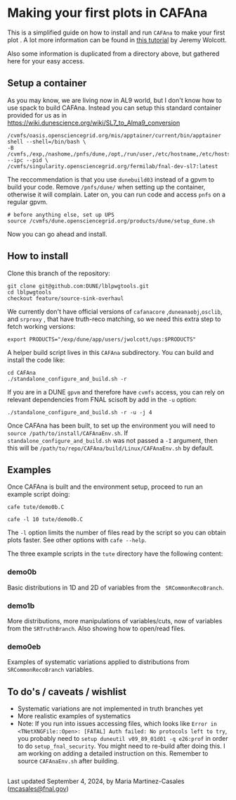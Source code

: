 
# Making your first plots in CAFAna

This is a simplified guide on how to install and run `CAFAna` to make your first plot . A lot more information can be found in [this tutorial](https://github.com/chenel/dune-nd-lar-reco/blob/main/tute/2021-12-02%20CAFAna-NDLAr-Howto.md) by Jeremy Wolcott.

Also some information is duplicated from a directory above, but gathered here for your easy access.

## Setup a container

As you may know, we are living now in AL9 world, but I don't know how to use spack to build CAFAna. Instead you can setup this standard container provided for us as in https://wiki.dunescience.org/wiki/SL7_to_Alma9_conversion 

```
/cvmfs/oasis.opensciencegrid.org/mis/apptainer/current/bin/apptainer shell --shell=/bin/bash \
-B /cvmfs,/exp,/nashome,/pnfs/dune,/opt,/run/user,/etc/hostname,/etc/hosts,/etc/krb5.conf --ipc --pid \
/cvmfs/singularity.opensciencegrid.org/fermilab/fnal-dev-sl7:latest
```
The reccommendation is that you use `dunebuild03` instead of a gpvm to build your code. Remove `/pnfs/dune/` when setting up the container, otherwise it will complain. Later on, you can run code and access `pnfs` on a regular gpvm. 

```
# before anything else, set up UPS
source /cvmfs/dune.opensciencegrid.org/products/dune/setup_dune.sh
```
Now you can go ahead and install.

## How to install

Clone this branch of the repository:
```
git clone git@github.com:DUNE/lblpwgtools.git
cd lblpwgtools
checkout feature/source-sink-overhaul
```

We currently don't have official versions of `cafanacore` ,`duneanaobj`,`osclib`, and `srproxy` , that have truth-reco matching, so we need this extra step to fetch working versions:
```
export PRODUCTS="/exp/dune/app/users/jwolcott/ups:$PRODUCTS"
```

A helper build script lives in this `CAFAna` subdirectory. You can build and install the code like:

```
cd CAFAna
./standalone_configure_and_build.sh -r
```

If you are in a DUNE `gpvm` and therefore have `cvmfs` access, you can rely on relevant dependencies from FNAL scisoft by add in the `-u` option:

```
./standalone_configure_and_build.sh -r -u -j 4
```

Once CAFAna has been built, to set up the environment you will need to `source /path/to/install/CAFAnaEnv.sh`. If `standalone_configure_and_build.sh` was not passed a `-I` argument, then this will be `/path/to/repo/CAFAna/build/Linux/CAFAnaEnv.sh` by default. 

## Examples 

Once CAFAna is built and the environment setup, proceed to run an example script doing:
```
cafe tute/demo0b.C
```
```
cafe -l 10 tute/demo0b.C
```
The `-l` option limits the number of files read by the script so you can obtain plots faster. See other options with `cafe --help`.

The three example scripts in the `tute` directory have the following content:

### demo0b 
Basic distributions in 1D and 2D of variables from the ` SRCommonRecoBranch`.

### demo1b
More distributions, more manipulations of variables/cuts, now of variables from the `SRTruthBranch`. Also showing how to open/read files.

### demo0eb
Examples of systematic variations applied to distributions from ` SRCommonRecoBranch` variables. 

## To do's / caveats / wishlist
- Systematic variations are not implemented in truth branches yet
- More realistic examples of systematics
- Note: If you run into issues accessing files, which looks like ```Error in <TNetXNGFile::Open>: [FATAL] Auth failed: No protocols left to try```, you probably need to `setup duneutil v09_89_01d01 -q e26:prof` in order to do  `setup_fnal_security`. You might need to re-build after doing this. I am working on adding a detailed instruction on this. Remember to source `CAFAnaEnv.sh` after building. 
##

Last updated September 4, 2024, by Maria Martinez-Casales (mcasales@fnal.gov)


